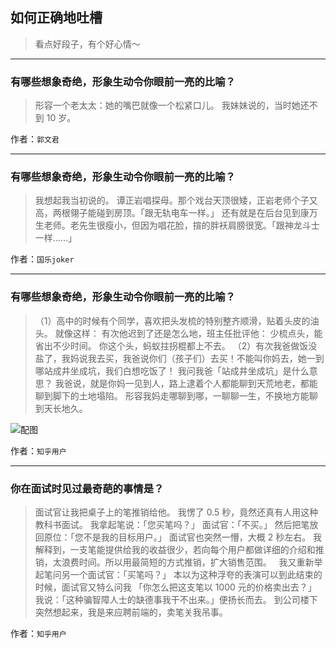 ## 如何正确地吐槽

> 看点好段子，有个好心情～


 
---

### 有哪些想象奇绝，形象生动令你眼前一亮的比喻？

> 形容一个老太太：她的嘴巴就像一个松紧口儿。
> 我妹妹说的，当时她还不到 10 岁。


作者：`郭文君`

---

### 有哪些想象奇绝，形象生动令你眼前一亮的比喻？

> 我想起我当初说的。
> 谭正岩唱探母。那个戏台天顶很矮，正岩老师个子又高，两根翎子能碰到房顶。「跟无轨电车一样。」
> 还有就是在后台见到康万生老师。老先生很瘦小，但因为唱花脸，揎的胖袄肩膀很宽。「跟神龙斗士一样……」


作者：`国乐joker`

---

### 有哪些想象奇绝，形象生动令你眼前一亮的比喻？

> （1）高中的时候有个同学，喜欢把头发梳的特别整齐顺滑，贴着头皮的油头。
> 就像这样：
> 有次他迟到了还是怎么地，班主任批评他：
> 少梳点头，能省出不少时间。
> 你这个头，蚂蚁拄拐棍都上不去。
> （2）有次我爸做饭没盐了，我妈说我去买，我爸说你们（孩子们）去买！不能叫你妈去，她一到哪站成井坐成坑，我们白想吃饭了！
> 我问我爸「站成井坐成坑」是什么意思？
> 我爸说，就是你妈一见到人，路上逮着个人都能聊到天荒地老，都能聊到脚下的土地塌陷。
> 形容我妈走哪聊到哪，一聊聊一生，不换地方能聊到天长地久。



![配图](http://pic2.zhimg.com/70/v2-5f373e6abce3da3ad341f06ea566c399_b.jpg)


作者：`知乎用户`

---

### 你在面试时见过最奇葩的事情是？

> 面试官让我把桌子上的笔推销给他。
> 我愣了 0.5 秒，竟然还真有人用这种教科书面试。
> 我拿起笔说：「您买笔吗？」
> 面试官：「不买。」
> 然后把笔放回原位：「您不是我的目标用户。」
> 面试官也突然一懵，大概 2 秒左右。
> 我解释到，一支笔能提供给我的收益很少，若向每个用户都做详细的介绍和推销，太浪费时间。所以用最简短的方式推销，扩大销售范围。
>  
> 我又重新举起笔问另一个面试官：「买笔吗？」
> 本以为这种浮夸的表演可以到此结束的时候，面试官又特么问我
> 「你怎么把这支笔以 1000 元的价格卖出去？」
> 我说：「这种骗智障人士的缺德事我干不出来。」便扬长而去。
> 到公司楼下突然想起来，我是来应聘前端的，卖笔关我吊事。


作者：`知乎用户`